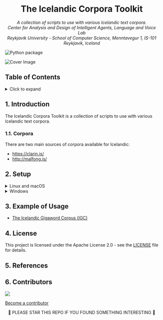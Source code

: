 <h1 align="center">
The Icelandic Corpora Toolkit
</h1>

<p align="center"><i>
  A collection of scripts to use with various Icelandic text corpora. <br/>
  Center for Analysis and Design of Intelligent Agents, Language and Voice Lab <br/>
  Reykjavik University - School of Computer Science, Menntavegur 1, IS-101 Reykjavik, Iceland
</i></p>

![Python package](https://github.com/cadia-lvl/ictk/workflows/Python%20package/badge.svg)

<img src="https://user-images.githubusercontent.com/9976294/85869930-e65f6400-b7bb-11ea-8c53-196d1ec83189.png" alt="Cover Image" align="center"/>

<!-- Logo using: -->
<!-- <div>Icons made by <a href="https://www.flaticon.com/authors/photo3idea-studio" title="photo3idea_studio">photo3idea_studio</a> from <a href="https://www.flaticon.com/" title="Flaticon">www.flaticon.com</a></div> -->

<!-- omit in toc -->
## Table of Contents

<details>
<summary>Click to expand</summary>

- [1. Introduction](#1-introduction)
	- [1.1. Corpora](#11-corpora)
- [2. Setup](#2-setup)
- [3. Example of Usage](#3-example-of-usage)
- [4. License](#4-license)
- [5. References](#5-references)
- [6. Contributors](#6-contributors)
</details>

## 1. Introduction

The Icelandic Corpora Toolkit is a  collection of scripts to use with various Icelandic text corpora.

### 1.1. Corpora

There are two main sources of corpora available for Icelandic:

- <https://clarin.is/>
- <http://malfong.is/>

## 2. Setup


<details>
<summary>Linux and macOS</summary>

Create a virtual enviroment

```
$ python3 -m venv ./venv python=3.6
$ . ./venv/scripts/activate
(venv) $
```

Install required modules

```
(venv) $ pip install -e .
```

Try to run it

```
(venv) $ ictk --version
ICTK 0.0.1
```
</details>


<details>
<summary>Windows</summary>
Create a virtual enviroment

```
C:\Users\USER>c:\Python36\python -m venv c:\Python36\venv
C:\Users\USER>c:\Python36\venv\Scripts\activate.bat
(venv) C:\Users\USER>
```

Install required modules

```
(venv) C:\Users\USER>pip install -e .
```

Try to run it

```
(venv) C:\Users\USER>ictk --version
ICTK 0.0.1
```
</details>


## 3. Example of Usage

- [The Icelandic Gigaword Corpus (IGC)](./examples/igc.md)

## 4. License
This project is licensed under the Apache License 2.0 - see the [LICENSE](LICENSE) file for details.

## 5. References

## 6. Contributors
<a href="https://github.com/cadia-lvl/ictk/graphs/contributors">
  <img src="https://contributors-img.web.app/image?repo=cadia-lvl/ictk" />
</a>
<!-- Made with [contributors-img](https://contributors-img.web.app). -->

[Become a contributor](contributing.md)

<p align="center">
🌟 PLEASE STAR THIS REPO IF YOU FOUND SOMETHING INTERESTING 🌟
</p>
